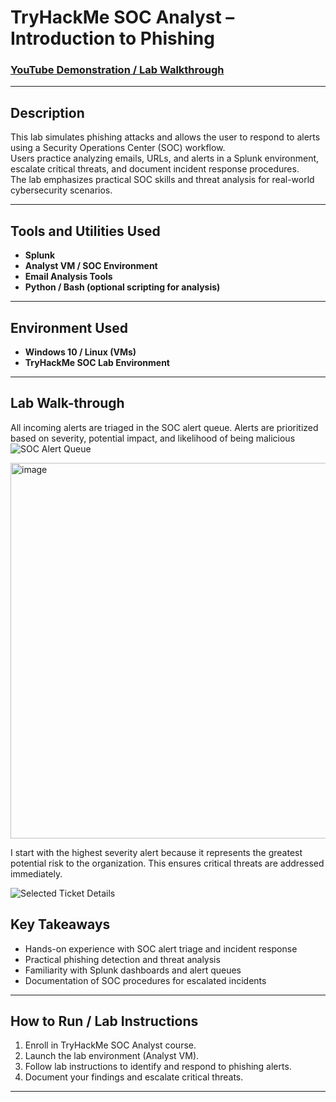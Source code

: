 # TryHackMe SOC Analyst – Introduction to Phishing

### [YouTube Demonstration / Lab Walkthrough](https://www.youtube.com/placeholder)

---

## Description
This lab simulates phishing attacks and allows the user to respond to alerts using a Security Operations Center (SOC) workflow.  
Users practice analyzing emails, URLs, and alerts in a Splunk environment, escalate critical threats, and document incident response procedures.  
The lab emphasizes practical SOC skills and threat analysis for real-world cybersecurity scenarios.

---

## Tools and Utilities Used

- **Splunk**  
- **Analyst VM / SOC Environment**  
- **Email Analysis Tools**  
- **Python / Bash (optional scripting for analysis)**  

---

## Environment Used

- **Windows 10 / Linux (VMs)**  
- **TryHackMe SOC Lab Environment**  

---

## Lab Walk-through
All incoming alerts are triaged in the SOC alert queue. Alerts are prioritized based on severity, potential impact, and likelihood of being malicious
![SOC Alert Queue](https://i.imgur.com/sRDZAFh.png)

<img width="1523" height="601" alt="image" src="https://github.com/user-attachments/assets/b32a42b7-5ed6-4058-a71b-2d841716d77d" />

I start with the highest severity alert because it represents the greatest potential risk to the organization. This ensures critical threats are addressed immediately.  

![Selected Ticket Details](https://i.imgur.com/jc4yxkX.png)


## Key Takeaways

- Hands-on experience with SOC alert triage and incident response  
- Practical phishing detection and threat analysis  
- Familiarity with Splunk dashboards and alert queues  
- Documentation of SOC procedures for escalated incidents  

---

## How to Run / Lab Instructions

1. Enroll in TryHackMe SOC Analyst course.  
2. Launch the lab environment (Analyst VM).  
3. Follow lab instructions to identify and respond to phishing alerts.  
4. Document your findings and escalate critical threats.  

---

